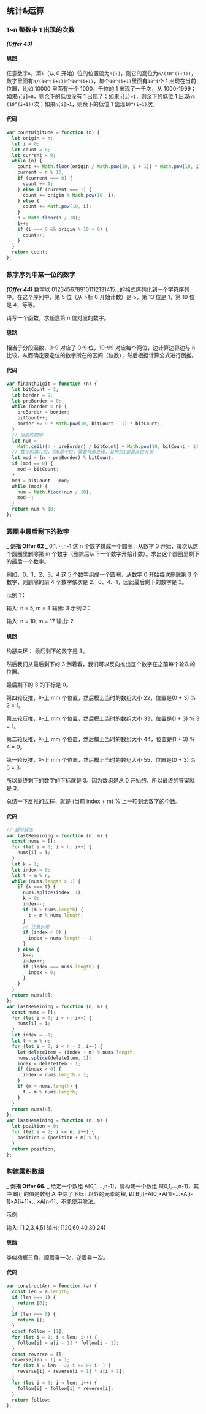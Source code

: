 <!--
 * @Author: your name
 * @Date: 2021-09-03 11:50:05
 * @LastEditTime: 2022-02-28 11:08:24
 * @LastEditors: Please set LastEditors
 * @Description: In User Settings Edit
 * @FilePath: /algorithm/Mathematics/Calculation.md
-->

## 统计&运算

### 1~n 整数中 1 出现的次数

**_(Offer 43)_**

#### 思路

任意数字`n`，第`i`（从 0 开始）位的位置设为`n[i]`，则它的高位为`n/(10^(i+1))`，数字里面有`n/(10^(i+1))`个`10^(i+1)`，每个`10^(i+1)`里面有`10^i`个 1 出现在当前位置，比如 10000 里面有十个 1000，千位的 1 出现了一千次，从 1000-1999；如果`n[i]=0`，则余下的低位没有 1 出现了；如果`n[i]=1`，则余下的低位 1 出现`n%(10^(i+1))`次；如果`n[i]>1`，则余下的低位 1 出现`10^(i+1)`次。

#### 代码

```js
var countDigitOne = function (n) {
  let origin = n;
  let i = 0;
  let count = 0;
  let current = 0;
  while (n) {
    count += Math.floor(origin / Math.pow(10, i + 1)) * Math.pow(10, i);
    current = n % 10;
    if (current === 0) {
      count += 0;
    } else if (current === 1) {
      count += origin % Math.pow(10, i);
    } else {
      count += Math.pow(10, i);
    }
    n = Math.floor(n / 10);
    i++;
    if (i === 0 && origin % 10 > 0) {
      count++;
    }
  }
  return count;
};
```

### 数字序列中某一位的数字

**_(Offer 44)_**
数字以 0123456789101112131415…的格式序列化到一个字符序列中。在这个序列中，第 5 位（从下标 0 开始计数）是 5，第 13 位是 1，第 19 位是 4，等等。

请写一个函数，求任意第 n 位对应的数字。

#### 思路

相当于分段函数，0-9 对应了 0-9 位，10-99 对应每个两位，边计算边界边与 n 比较，从而确定要定位的数字所在的区间（位数），然后根据计算公式进行倒推。

#### 代码

```js
var findNthDigit = function (n) {
  let bitCount = 1;
  let border = 9;
  let preBorder = 0;
  while (border < n) {
    preBorder = border;
    bitCount++;
    border += 9 * Math.pow(10, bitCount - 1) * bitCount;
  }
  // 当前的数字
  let num =
    Math.ceil((n - preBorder) / bitCount) + Math.pow(10, bitCount - 1) - 1;
  // 数字的第几位，余0是个位，需要特殊处理，其他余1是最高位开始
  let mod = (n - preBorder) % bitCount;
  if (mod == 0) {
    mod = bitCount;
  }
  mod = bitCount - mod;
  while (mod) {
    num = Math.floor(num / 10);
    mod--;
  }
  return num % 10;
};
```

### 圆圈中最后剩下的数字

**_ 剑指 Offer 62 _**
0,1,···,n-1 这 n 个数字排成一个圆圈，从数字 0 开始，每次从这个圆圈里删除第 m 个数字（删除后从下一个数字开始计数）。求出这个圆圈里剩下的最后一个数字。

例如，0、1、2、3、4 这 5 个数字组成一个圆圈，从数字 0 开始每次删除第 3 个数字，则删除的前 4 个数字依次是 2、0、4、1，因此最后剩下的数字是 3。

示例 1：

输入: n = 5, m = 3
输出: 3
示例 2：

输入: n = 10, m = 17
输出: 2

#### 思路

约瑟夫环：
最后剩下的数字是 3。

然后我们从最后剩下的 3 倒着看，我们可以反向推出这个数字在之前每个轮次的位置。

最后剩下的 3 的下标是 0。

第四轮反推，补上 mm 个位置，然后模上当时的数组大小 22，位置是(0 + 3) % 2 = 1。

第三轮反推，补上 mm 个位置，然后模上当时的数组大小 33，位置是(1 + 3) % 3 = 1。

第二轮反推，补上 mm 个位置，然后模上当时的数组大小 44，位置是(1 + 3) % 4 = 0。

第一轮反推，补上 mm 个位置，然后模上当时的数组大小 55，位置是(0 + 3) % 5 = 3。

所以最终剩下的数字的下标就是 3。因为数组是从 0 开始的，所以最终的答案就是 3。

总结一下反推的过程，就是 (当前 index + m) % 上一轮剩余数字的个数。

#### 代码

```js
// 超时解法
var lastRemaining = function (n, m) {
  const nums = [];
  for (let i = 0; i < n; i++) {
    nums[i] = i;
  }
  let k = 1;
  let index = 0;
  let t = m % n;
  while (nums.length > 1) {
    if (k === t) {
      nums.splice(index, 1);
      k = 0;
      index--;
      if (m > nums.length) {
        t = m % nums.length;
      }
      // 注意这里
      if (index < 0) {
        index = nums.length - 1;
      }
    } else {
      k++;
      index++;
      if (index === nums.length) {
        index = 0;
      }
    }
  }
  return nums[0];
};
var lastRemaining = function (n, m) {
  const nums = [];
  for (let i = 0; i < n; i++) {
    nums[i] = i;
  }
  let index = -1;
  let t = m % n;
  for (let i = 0; i < n - 1; i++) {
    let deleteItem = (index + m) % nums.length;
    nums.splice(deleteItem, 1);
    index = deleteItem - 1;
    if (index < 0) {
      index = nums.length - 1;
    }
    if (m > nums.length) {
      t = m % nums.length;
    }
  }
  return nums[0];
};
var lastRemaining = function (n, m) {
  let position = 0;
  for (let i = 2; i <= n; i++) {
    position = (position + m) % i;
  }
  return position;
};
```

### 构建乘积数组

**_ 剑指 Offer 66. _**
给定一个数组 A[0,1,…,n-1]，请构建一个数组 B[0,1,…,n-1]，其中 B[i] 的值是数组 A 中除了下标 i 以外的元素的积, 即 B[i]=A[0]×A[1]×…×A[i-1]×A[i+1]×…×A[n-1]。不能使用除法。

示例:

输入: [1,2,3,4,5]
输出: [120,60,40,30,24]

#### 思路

类似杨辉三角，顺着乘一次，逆着乘一次。

#### 代码

```js
var constructArr = function (a) {
  const len = a.length;
  if (len === 1) {
    return [0];
  }
  if (len === 0) {
    return [];
  }
  const follow = [1];
  for (let i = 1; i < len; i++) {
    follow[i] = a[i - 1] * follow[i - 1];
  }
  const reverse = [];
  reverse[len - 1] = 1;
  for (let i = len - 2; i >= 0; i--) {
    reverse[i] = reverse[i + 1] * a[i + 1];
  }
  for (let i = 0; i < len; i++) {
    follow[i] = follow[i] * reverse[i];
  }
  return follow;
};
```
